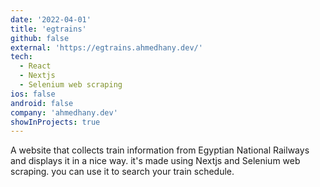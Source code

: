 ```yaml
---
date: '2022-04-01'
title: 'egtrains'
github: false
external: 'https://egtrains.ahmedhany.dev/'
tech:
  - React
  - Nextjs
  - Selenium web scraping
ios: false
android: false
company: 'ahmedhany.dev'
showInProjects: true
---
```


A website that collects train information from Egyptian National Railways and displays it in a nice way. it's made using Nextjs and Selenium web scraping. you can use it to search your train schedule.
